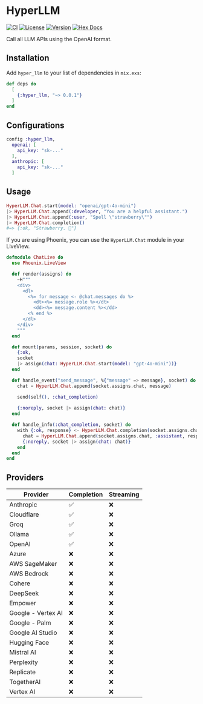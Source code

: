 # HyperLLM

[![CI](https://github.com/cgarvis/hyper_llm/actions/workflows/elixir.yml/badge.svg)](https://github.com/cgarvis/hyper_llm/actions/workflows/elixir.yml)
[![License](https://img.shields.io/hexpm/l/hyper_llm.svg)](https://github.com/cgarvis/hyper_llm/blob/main/LICENSE.md)
[![Version](https://img.shields.io/hexpm/v/hyper_llm.svg)](https://hex.pm/packages/hyper_llm)
[![Hex Docs](https://img.shields.io/badge/documentation-gray.svg)](https://hexdocs.pm/hyper_llm)

Call all LLM APIs using the OpenAI format.

## Installation

Add `hyper_llm` to your list of dependencies in `mix.exs`:

```elixir
def deps do
  [
    {:hyper_llm, "~> 0.0.1"}
  ]
end
```

## Configurations

```elixir
config :hyper_llm,
  openai: [
    api_key: "sk-..."
  ],
  anthropic: [
    api_key: "sk-..."
  ]
```

## Usage

```elixir
HyperLLM.Chat.start(model: "openai/gpt-4o-mini")
|> HyperLLM.Chat.append(:developer, "You are a helpful assistant.")
|> HyperLLM.Chat.append(:user, "Spell \"strawberry\"")
|> HyperLLM.Chat.completion()
#=> {:ok, "Strawberry. 🍓"}
```

If you are using Phoenix, you can use the `HyperLLM.Chat` module in your LiveView.

```elixir
defmodule ChatLive do
  use Phoenix.LiveView

  def render(assigns) do
    ~H"""
    <div>
      <dl>
        <%= for message <- @chat.messages do %>
          <dt><%= message.role %></dt>
          <dd><%= message.content %></dd>
        <% end %>
      </dl>
    </div>
    """
  end

  def mount(params, session, socket) do
    {:ok,
    socket
    |> assign(chat: HyperLLM.Chat.start(model: "gpt-4o-mini"))}
  end

  def handle_event("send_message", %{"message" => message}, socket) do
    chat = HyperLLM.Chat.append(socket.assigns.chat, message)

    send(self(), :chat_completion)
    
    {:noreply, socket |> assign(chat: chat)}
  end

  def handle_info(:chat_completion, socket) do
    with {:ok, response} <- HyperLLM.Chat.completion(socket.assigns.chat) do
      chat = HyperLLM.Chat.append(socket.assigns.chat, :assistant, response)
      {:noreply, socket |> assign(chat: chat)}
    end
  end
end
```

## Providers

| Provider           | Completion | Streaming | 
| ------------------ | ---------- | --------- |
| Anthropic          | ✅         | ❌        |
| Cloudflare         | ✅         | ❌        |
| Groq               | ✅         | ❌        |
| Ollama             | ✅         | ❌        |
| OpenAI             | ✅         | ❌        |
| Azure              | ❌         | ❌        |
| AWS SageMaker      | ❌         | ❌        |
| AWS Bedrock        | ❌         | ❌        |
| Cohere             | ❌         | ❌        |
| DeepSeek           | ❌         | ❌        |
| Empower            | ❌         | ❌        |
| Google - Vertex AI | ❌         | ❌        |
| Google - Palm      | ❌         | ❌        |
| Google AI Studio   | ❌         | ❌        |
| Hugging Face       | ❌         | ❌        |
| Mistral AI         | ❌         | ❌        |
| Perplexity         | ❌         | ❌        |
| Replicate          | ❌         | ❌        |
| TogetherAI         | ❌         | ❌        |
| Vertex AI          | ❌         | ❌        |